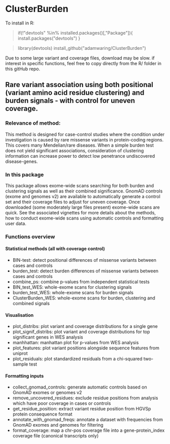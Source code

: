 # ClusterBurden

To install in R: 

> if(!"devtools" %in% installed.packages()[,"Package"]){
>   install.packages("devtools")
> }

> library(devtools)
> install_github("adamwaring/ClusterBurden")

Due to some large variant and coverage files, download may be slow. if interest in specific functions, feel free to copy directly from the R/ folder in this gitHub repo. 

## Rare variant association using both positional (variant amino acid residue clustering) and burden signals - with control for uneven coverage.

### Relevance of method:
This method is designed for case-control studies where the condition under investigation is caused by rare missense variants in protein-coding regions. This covers many Mendelian/rare diseases. When a simple burden test does not yield significant associations, consideration of clustering information can increase power to detect low penetrance undiscovered disease-genes. 

### In this package 

This package allows exome-wide scans searching for both burden and clustering signals as well as their combined significance. GnomAD controls (exome and genomes v2) are available to automatically generate a control set and their coverage files to adjust for uneven coverage. Once downloaded (some moderately large files present) exome-wide scans are quick. See the associated vignettes for more details about the methods, how to conduct exome-wide scans using automatic controls and formatting user data. 

### Functions overview

#### Statistical methods (all with coverage control)
* BIN-test: detect positional differences of missense variants between cases and controls
* burden_test: detect burden differences of missense variants between cases and controls 
* combine_ps: combine p-values from independent statistical tests
* BIN_test_WES: whole-exome scans for clustering signals
* burden_test_WES: whole-exome scans for burden signals 
* ClusterBurden_WES: whole-exome scans for burden, clustering and combined signals

#### Visualisation
* plot_distribs: plot variant and coverage distributions for a single gene
* plot_signif_distribs: plot variant and coverage distributions for top significant genes in WES analysis 
* manhhattan: manhattan plot for p-values from WES analysis 
* plot_features: plot variant positions alongside sequence features from uniprot 
* plot_residuals: plot standardized residuals from a chi-squared two-sample test

#### Formatting inputs
* collect_gnomad_controls: generate automatic controls based on GnomAD exomes or genomes v2
* remove_uncovered_residues: exclude residue positions from analysis which have poor coverage in cases or controls 
* get_residue_position: extract variant residue position from HGVSp protein consequence format
* annotate_with_gnomad_freqs: annotate a dataset with frequencies from GnomAD exomes and genomes for filtering 
* format_coverage: map a chr-pos coverage file into a gene-protein_index coverage file (canonical transcripts only)


